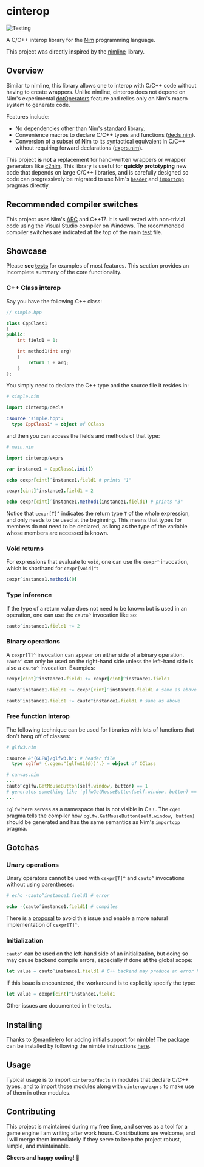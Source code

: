 # cinterop

![Testing](https://github.com/n0bra1n3r/cinterop/actions/workflows/test.yml/badge.svg)

A C/C++ interop library for the [Nim](https://nim-lang.org/) programming
language.

This project was directly inspired by the [nimline](https://github.com/sinkingsugar/nimline)
library.

## Overview

Similar to nimline, this library allows one to interop with C/C++ code without
having to create wrappers. Unlike nimline, cinterop does not depend on Nim's
experimental [dotOperators](https://nim-lang.org/docs/manual_experimental.html#special-operators)
feature and relies only on Nim's macro system to generate code.

Features include:

* No dependencies other than Nim's standard library.
* Convenience macros to declare C/C++ types and functions ([decls.nim](src/cinterop/decls.nim)).
* Conversion of a subset of Nim to its syntactical equivalent in C/C++ without
requiring forward declarations ([exprs.nim](src/cinterop/exprs.nim)).

This project **is not** a replacement for hand-written wrappers or wrapper
generators like [c2nim](https://github.com/nim-lang/c2nim). This library is
useful for **quickly prototyping** new code that depends on large C/C++
libraries, and is carefully designed so code can progressively be migrated to
use Nim's [`header`](https://nim-lang.org/docs/manual.html#implementation-specific-pragmas-header-pragma)
and [`importcpp`](https://nim-lang.org/docs/manual.html#implementation-specific-pragmas-importcpp-pragma)
pragmas directly.

## Recommended compiler switches

This project uses Nim's [ARC](https://nim-lang.org/blog/2020/10/15/introduction-to-arc-orc-in-nim.html)
and C++17. It is well tested with non-trivial code using the Visual Studio
compiler on Windows. The recommended compiler switches are indicated at the top
of the main [test](tests/tcinterop.nim) file.

## Showcase

Please **see [tests](tests/)** for examples of most features. This section
provides an incomplete summary of the core functionality.

### C++ Class interop

Say you have the following C++ class:

```cpp
// simple.hpp

class CppClass1
{
public:
    int field1 = 1;

    int method1(int arg)
    {
        return 1 + arg;
    }
};
```

You simply need to declare the C++ type and the source file it resides in:

```nim
# simple.nim

import cinterop/decls

csource "simple.hpp":
  type CppClass1* = object of CClass
```

and then you can access the fields and methods of that type:

```nim
# main.nim

import cinterop/exprs

var instance1 = CppClass1.init()

echo cexpr[cint]^instance1.field1 # prints "1"

cexpr[cint]^instance1.field1 = 2

echo cexpr[cint]^instance1.method1(instance1.field1) # prints "3"
```

Notice that `cexpr[T]^` indicates the return type `T` of the whole expression,
and only needs to be used at the beginning. This means that types for members do
not need to be declared, as long as the type of the variable whose members are
accessed is known.

### Void returns

For expressions that evaluate to `void`, one can use the `cexpr^` invocation,
which is shorthand for `cexpr[void]^`:

```nim
cexpr^instance1.method1(0)
```

### Type inference

If the type of a return value does not need to be known but is used in an
operation, one can use the `cauto^` invocation like so:

```nim
cauto^instance1.field1 += 2
```

### Binary operations

A `cexpr[T]^` invocation can appear on either side of a binary operation.
`cauto^` can only be used on the right-hand side unless the left-hand side is
also a `cauto^` invocation. Examples:

```nim
cexpr[cint]^instance1.field1 += cexpr[cint]^instance1.field1

cauto^instance1.field1 += cexpr[cint]^instance1.field1 # same as above

cauto^instance1.field1 += cauto^instance1.field1 # same as above
```

### Free function interop

The following technique can be used for libraries with lots of functions that
don't hang off of classes:

```nim
# glfw3.nim

csource &"{GLFW}/glfw3.h": # header file
  type cglfw* {.cgen:"(glfw$1(@))".} = object of CClass
```

```nim
# canvas.nim
...
cauto^cglfw.GetMouseButton(self.window, button) == 1
# generates something like `glfwGetMouseButton(self.window, button) == 1`
...
```

`cglfw` here serves as a namespace that is not visible in C++. The `cgen` pragma
tells the compiler how `cglfw.GetMouseButton(self.window, button)` should be
generated and has the same semantics as Nim's `importcpp` pragma.

## Gotchas

### Unary operations

Unary operators cannot be used with `cexpr[T]^` and `cauto^` invocations
without using parentheses:

```nim
# echo -cauto^instance1.field1 # error

echo -(cauto^instance1.field1) # compiles
```

There is a [proposal](https://github.com/nim-lang/RFCs/issues/415) to avoid this
issue and enable a more natural implementation of `cexpr[T]^`.

### Initialization

`cauto^` can be used on the left-hand side of an initialization, but doing so
may cause backend compile errors, especially if done at the global scope:

```nim
let value = cauto^instance1.field1 # C++ backend may produce an error here
```

If this issue is encountered, the workaround is to explicitly specify the type:

```nim
let value = cexpr[cint]^instance1.field1
```

Other issues are documented in the tests.

## Installing

Thanks to [@mantielero](https://github.com/mantielero) for adding initial
support for nimble! The package can be installed by following the nimble
instructions [here](https://github.com/nim-lang/nimble#nimble-install).

## Usage

Typical usage is to import `cinterop/decls` in modules that declare C/C++ types,
and to import those modules along with `cinterop/exprs` to make use of them in
other modules.

## Contributing

This project is maintained during my free time, and serves as a tool for a game
engine I am writing after work hours. Contributions are welcome, and I will
merge them immediately if they serve to keep the project robust, simple, and
maintainable.

**Cheers and happy coding!** 🍺
